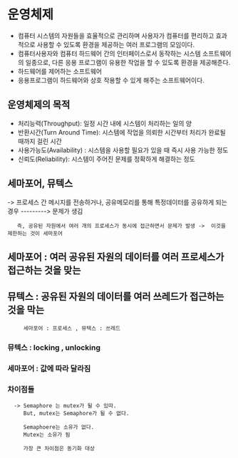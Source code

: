 # 운영체제

- 컴퓨터 시스템의 자원들을 효율적으로 관리하며 사용자가 컴퓨터를 편리하고 효과적으로 사용할 수 있도록 환경을 제공하는 여러 프로그램의 모임이다.
 - 컴퓨터사용자와 컴퓨터 하드웨어 간의 인터페이스로서 동작하는 시스템 소프트웨어의 일종으로, 다른 응용 프로그램이 유용한 작업을 할 수 있도록 환경을 제공해준다.
- 하드웨어를 제어하는 소프트웨어
- 응용프로그램이 하드웨어와 상호 작용할 수 있게 해주는 소프트웨어이다.

## 운영체제의 목적
 - 처리능력(Throughput): 일정 시간 내에 시스템이 처리하는 일의 양
 - 반환시간(Turn Around Time): 시스템에 작업을 의뢰한 시간부터 처리가 완료될 때까지 걸린 시간
 - 사용가능도(Availability) : 시스템을 사용할 필요가 있을 때 즉시 사용 가능한 정도
 - 신뢰도(Reliability): 시스템이 주어진 문제를 정확하게 해결하는 정도
## 세마포어, 뮤텍스
   -> 프로세스 간 메시지를 전송하거나, 공유메모리를 통해 특정데이터를 공유하게 되는 경우  ---------> 문제가 생김
      
       즉, 공유된 자원에서 여러 개의 프로세스가 동시에 접근하면서 문제가 발생 ->  이것을 제한하는 것이 세마포어
   
## 세마포어 : 여러 공유된 자원의 데이터를 여러 프로세스가 접근하는 것을 맞는 
## 뮤텍스 : 공유된 자원의 데이터를 여러 쓰레드가 접근하는 것을 막는 

         세마포어 : 프로세스 , 뮤텍스 : 쓰레드
         
### 뮤텍스 : locking , unlocking 
### 세마포어 : 값에 따라 달라짐

### 차이점들 
      -> Semaphore 는 mutex가 될 수 있따. 
         But, mutex는 Semaphore가 될 수 없다. 
         
         Semaphoere는 소유가 없다. 
         Mutex는 소유가 됨 
         
         가장 큰 차이점은 동기화 대상 
         
         
